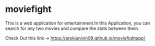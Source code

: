 # moviefight
This is a web application for entertainment.In this Application, you can search for any two movies and compare the stats between them.

Check Out this link -> https://arokianivin09.github.io/moviefightapp/

